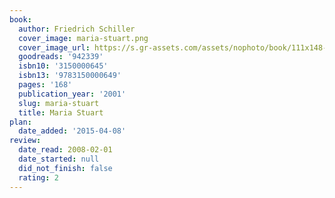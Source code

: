 ```yaml
---
book:
  author: Friedrich Schiller
  cover_image: maria-stuart.png
  cover_image_url: https://s.gr-assets.com/assets/nophoto/book/111x148-bcc042a9c91a29c1d680899eff700a03.png
  goodreads: '942339'
  isbn10: '3150000645'
  isbn13: '9783150000649'
  pages: '168'
  publication_year: '2001'
  slug: maria-stuart
  title: Maria Stuart
plan:
  date_added: '2015-04-08'
review:
  date_read: 2008-02-01
  date_started: null
  did_not_finish: false
  rating: 2
---
```

